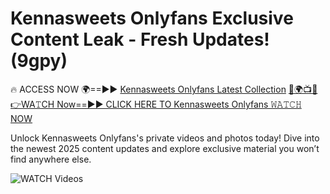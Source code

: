 # Kennasweets Onlyfans Exclusive Content Leak - Fresh Updates! (9gpy)

🔥 ACCESS NOW 🌍==►► <a href="https://tinyurl.com/3fjeunct" rel="nofollow">Kennasweets Onlyfans Latest Collection</a></h3>
[🔴🌍📺📱👉WA𝚃CH Now==►► CLICK HERE TO Kennasweets Onlyfans 𝚆𝙰𝚃𝙲𝙷 NOW](https://tinyurl.com/3fjeunct)

Unlock Kennasweets Onlyfans's private videos and photos today! Dive into the newest 2025 content updates and explore exclusive material you won’t find anywhere else.


<a href="https://tinyurl.com/3fjeunct" rel="nofollow" data-target="animated-image.originalLink"><img src="https://camo.githubusercontent.com/8a4f000d20f83aca3bf7ec5f350d767afa0574a8a352519fd8cfa583a6f93a33/68747470733a2f2f692e696d6775722e636f6d2f644a486b345a712e676966" alt="WATCH Videos" data-canonical-src="https://i.imgur.com/dJHk4Zq.gif" style="max-width: 100%; display: inline-block;" data-target="animated-image.originalImage"></a>
